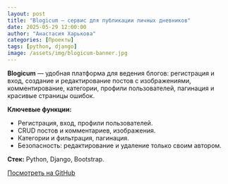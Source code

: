 ```yaml
---
layout: post
title: "Blogicum — сервис для публикации личных дневников"
date: 2025-05-29 12:00:00
author: "Анастасия Харькова"
categories: [Проекты]
tags: [python, django]
image: /assets/img/blogicum-banner.jpg
---
```


**Blogicum** — удобная платформа для ведения блогов: регистрация и вход, создание и редактирование постов с изображениями, комментирование, категории, профили пользователей, пагинация и красивые страницы ошибок.

**Ключевые функции:**
- Регистрация, вход, профили пользователей.
- CRUD постов и комментариев, изображения.
- Категории и фильтрация, пагинация.
- Безопасность: редактирование и удаление только своим автором.

**Стек:** Python, Django, Bootstrap.

[Посмотреть на GitHub](https://github.com/AVKharkova/django_sprint4)
